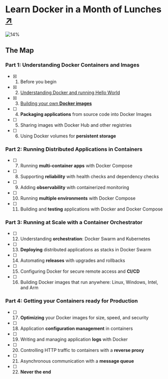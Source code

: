 # Learn Docker in a Month of Lunches [↗]

![14%](https://progress-bar.dev/14)

## The Map

### Part 1: Understanding Docker **Containers** and **Images**

- [x] 1. Before you begin
- [x] 2. [Understanding Docker and running Hello World](02_hello_docker)
- [x] 3. [Building your own **Docker images**](03_building_images)
- [ ] 4. **Packaging applications** from source code into Docker Images
- [ ] 5. Sharing images with Docker Hub and other registries
- [ ] 6. Using Docker volumes for **persistent storage**

### Part 2: Running **Distributed Applications** in Containers

- [ ] 7. Running **multi-container apps** with Docker Compose
- [ ] 8. Supporting **reliability** with health checks and dependency checks
- [ ] 9. Adding **observability** with containerized monitoring
- [ ] 10. Running **multiple environments** with Docker Compose
- [ ] 11. Building and **testing** applications with Docker and Docker Compose

### Part 3: Running at Scale with a Container Orchestrator

- [ ] 12. Understanding **orchestration**: Docker Swarm and Kubernetes
- [ ] 13. **Deploying** distributed applications as stacks in Docker Swarm
- [ ] 14. Automating **releases** with upgrades and rollbacks
- [ ] 15. Configuring Docker for secure remote access and **CI/CD**
- [ ] 16. Building Docker images that run anywhere: Linux, Windows, Intel, and Arm

### Part 4: Getting your Containers ready for Production

- [ ] 17. **Optimizing** your Docker images for size, speed, and security
- [ ] 18. Application **configuration management** in containers
- [ ] 19. Writing and managing application **logs** with Docker
- [ ] 20. Controlling HTTP traffic to containers with a **reverse proxy**
- [ ] 21. Asynchronous communication with a **message queue**
- [ ] 22. **Never the end**

[↗]: https://www.manning.com/books/learn-docker-in-a-month-of-lunches

